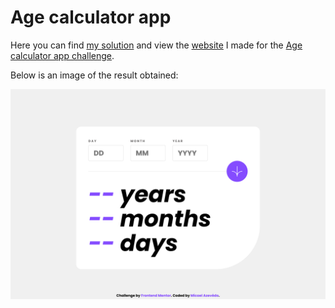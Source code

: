# Age calculator app

Here you can find [my solution](./) and view the [website](https://azrmicael.github.io/frontend-mentor/age-calculator-app-main/index.html) I made for the [Age calculator app challenge](https://www.frontendmentor.io/challenges/age-calculator-app-dF9DFFpj-Q).

Below is an image of the result obtained:

![Design preview for the Age calculator app coding challenge](./design/developed-desktop-design.png)
